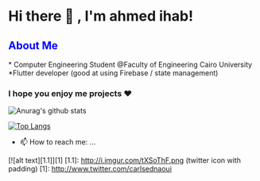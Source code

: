 <h1> Hi there 👋 , I'm  ahmed ihab! </h1>
<h2 style="color:blue;">About Me</h2>
<p>
  * Computer Engineering Student @Faculty of Engineering Cairo University  <br>
  *Flutter developer (good at using Firebase / state management)
  </p>
  <h3> I hope you enjoy me projects ❤ </h3>
  
![Anurag's github stats](https://github-readme-stats.vercel.app/api?username=ahmedihabb2&show_icons=true&theme=radical)



[![Top Langs](https://github-readme-stats.vercel.app/api/top-langs/?username=ahmedihabb2)](https://github.com/anuraghazra/github-readme-stats)



- 📫 How to reach me: ...

[![alt text][1.1]][1]
[1.1]: http://i.imgur.com/tXSoThF.png (twitter icon with padding)
[1]: http://www.twitter.com/carlsednaoui
